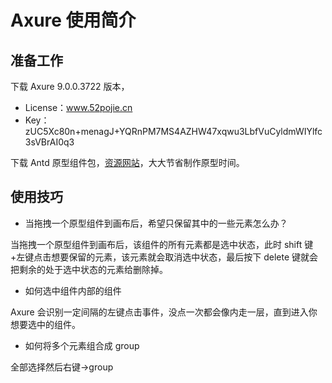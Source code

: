 # Axure 使用简介

## 准备工作

下载 Axure 9.0.0.3722 版本，

- License：www.52pojie.cn
- Key：zUC5Xc80n+menagJ+YQRnPM7MS4AZHW47xqwu3LbfVuCyldmWIYlfc3sVBrAI0q3

下载 Antd 原型组件包，[资源网站](https://ant.design/docs/resources-cn)，大大节省制作原型时间。

## 使用技巧

- 当拖拽一个原型组件到画布后，希望只保留其中的一些元素怎么办？

当拖拽一个原型组件到画布后，该组件的所有元素都是选中状态，此时 shift 键+左键点击想要保留的元素，该元素就会取消选中状态，最后按下 delete 键就会把剩余的处于选中状态的元素给删除掉。

- 如何选中组件内部的组件

Axure 会识别一定间隔的左键点击事件，没点一次都会像内走一层，直到进入你想要选中的组件。

- 如何将多个元素组合成 group

全部选择然后右键->group
